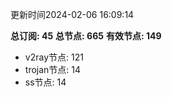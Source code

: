 更新时间2024-02-06 16:09:14

**总订阅: 45**
**总节点: 665**
**有效节点: 149**
- v2ray节点: 121
- trojan节点: 14
- ss节点: 14
